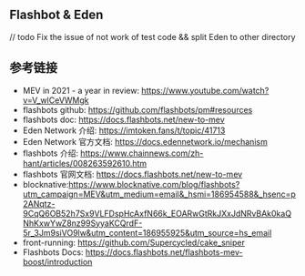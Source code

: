 ## Flashbot & Eden

// todo
Fix the issue of not work of test code && split Eden to other directory

## 参考链接

- MEV in 2021 - a year in review: https://www.youtube.com/watch?v=V_wlCeVWMgk
- flashbots github: https://github.com/flashbots/pm#resources  
- flashbots doc: https://docs.flashbots.net/new-to-mev
- Eden Network 介绍: https://imtoken.fans/t/topic/41713
- Eden Network 官方文档: https://docs.edennetwork.io/mechanism  
- flashbots 介绍: https://www.chainnews.com/zh-hant/articles/008263592610.htm  
- flashbots 官网文档: https://docs.flashbots.net/new-to-mev  
- blocknative:https://www.blocknative.com/blog/flashbots?utm_campaign=MEV&utm_medium=email&_hsmi=186954588&_hsenc=p2ANqtz-9CqQ6OB52h7Sx9VLFDspHcAxfN66k_EOARwGtRkJXxJdNRvBAk0kaQNhKxwYwZ8nz99SyyaKCQrdF-5r_3Jm9siVO9lw&utm_content=186955925&utm_source=hs_email
- front-running: https://github.com/Supercycled/cake_sniper
- Flashbots Docs: https://docs.flashbots.net/flashbots-mev-boost/introduction
